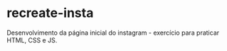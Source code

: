 # recreate-insta
Desenvolvimento da página inicial do instagram - exercício para praticar HTML, CSS e JS.
